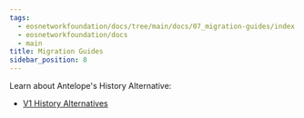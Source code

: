 ```yaml
---
tags:
  - eosnetworkfoundation/docs/tree/main/docs/07_migration-guides/index.md
  - eosnetworkfoundation/docs
  - main
title: Migration Guides
sidebar_position: 8
---
```


Learn about Antelope's History Alternative:

- [V1 History Alternatives](01_v1-history-alternatives.md)
